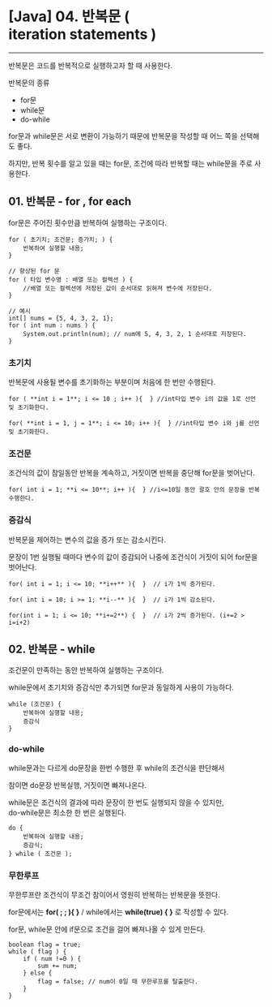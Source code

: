 # \[Java\] 04. 반복문 ( iteration statements )

---

  
  

반복문은 코드를 반복적으로 실행하고자 할 때 사용한다.

반복문의 종류

-   for문
-   while문
-   do-while

for문과 while문은 서로 변환이 가능하기 때문에 반복문을 작성할 때 어느 쪽을 선택해도 좋다.

하지만, 반복 횟수를 알고 있을 때는 for문, 조건에 따라 반복할 때는 while문을 주로 사용한다.

  
  
  
  
  

## 01\. 반복문 - for , for each

for문은 주어진 횟수만큼 반복하여 실행하는 구조이다.

```
for ( 초기치; 조건문; 증가치; ) {
    반복하여 실행할 내용;
}

// 향상된 for 문
for ( 타입 변수명 : 배열 또는 컬렉션 ) {
    //배열 또는 컬렉션에 저장된 값이 순서대로 읽혀져 변수에 저장된다.
}

// 예시
int[] nums = {5, 4, 3, 2, 1};
for ( int num : nums ) {
    System.out.println(num); // num에 5, 4, 3, 2, 1 순서대로 저장된다.
}
```

  
  

### 초기치

반복문에 사용될 변수를 초기화하는 부분이며 처음에 한 번만 수행된다.

```
for ( **int i = 1**; i <= 10 ; i++ ){  } //int타입 변수 i의 값을 1로 선언 및 초기화한다.

for( **int i = 1, j = 1**; i <= 10; i++ ){  } //int타입 변수 i와 j를 선언 및 초기화한다.
```

  
  

### 조건문

조건식의 값이 참일동안 반복을 계속하고, 거짓이면 반복을 중단해 for문을 벗어난다.

```
for( int i = 1; **i <= 10**; i++ ){  } //i<=10일 동안 괄호 안의 문장을 반복 수행한다.
```

  
  

### 증감식

반복문을 제어하는 변수의 값을 증가 또는 감소시킨다.

문장이 1번 실행될 때마다 변수의 값이 증감되어 나중에 조건식이 거짓이 되어 for문을 벗어난다.

```
for( int i = 1; i <= 10; **i++** ){  }  // i가 1씩 증가된다.

for( int i = 10; i >= 1; **i--** ){  }  // i가 1씩 감소된다.

for(int i = 1; i <= 10; **i+=2**) {  }  // i가 2씩 증가된다. (i+=2 > i=i+2)
```

  
  
  
  
  

## 02\. 반복문 - while

조건문이 만족하는 동안 반복하여 실행하는 구조이다.

  
while문에서 초기치와 증감식만 추가되면 for문과 동일하게 사용이 가능하다.

```
while (조건문) {
    반복하여 실행할 내용;
    증감식
}
```

  
  

### do-while

while문과는 다르게 do문장을 한번 수행한 후 while의 조건식을 판단해서

참이면 do문장 반복실행, 거짓이면 빠져나온다.

while문은 조건식의 결과에 따라 문장이 한 번도 실행되지 않을 수 있지만,  
do-while문은 최소한 한 번은 실행된다.

```
do {
    반복하여 실행할 내용;
    증감식;
} while ( 조건문 );
```

  
  

### 무한루프

무한루프란 조건식이 무조건 참이어서 영원히 반복하는 반복문을 뜻한다.

for문에서는 **for( ; ; ){ }** / while에서는 **while(true) { }** 로 작성할 수 있다.

for문, while문 안에 if문으로 조건을 걸어 빠져나올 수 있게 만든다.

```
boolean flag = true;
while ( flag ) {
    if ( num !=0 ) {
        sum += num;    
    } else {
        flag = false; // num이 0일 때 무한루프를 탈출한다.
    }
}
```